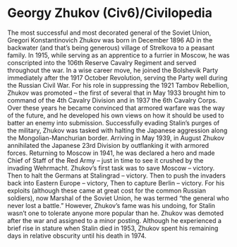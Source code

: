 # Georgy Zhukov (Civ6)/Civilopedia

The most successful and most decorated general of the Soviet Union, Gregori Konstantinovich Zhukov was born in December 1896 AD in the backwater (and that’s being generous) village of Strelkova to a peasant family. In 1915, while serving as an apprentice to a furrier in Moscow, he was conscripted into the 106th Reserve Cavalry Regiment and served throughout the war. In a wise career move, he joined the Bolshevik Party immediately after the 1917 October Revolution, serving the Party well during the Russian Civil War.
For his role in suppressing the 1921 Tambov Rebellion, Zhukov was promoted – the first of several that in May 1933 brought him to command of the 4th Cavalry Division and in 1937 the 6th Cavalry Corps. Over these years he became convinced that armored warfare was the way of the future, and he developed his own views on how it should be used to batter an enemy into submission. Successfully evading Stalin’s purges of the military, Zhukov was tasked with halting the Japanese aggression along the Mongolian-Manchurian border. Arriving in May 1939, in August Zhukov annihilated the Japanese 23rd Division by outflanking it with armored forces. Returning to Moscow in 1941, he was declared a hero and made Chief of Staff of the Red Army – just in time to see it crushed by the invading Wehrmacht.
Zhukov’s first task was to save Moscow – victory. Then to halt the Germans at Stalingrad – victory. Then to push the invaders back into Eastern Europe – victory, Then to capture Berlin – victory. For his exploits (although these came at great cost for the common Russian soldiers), now Marshal of the Soviet Union, he was termed “the general who never lost a battle.” However, Zhukov’s fame was his undoing, for Stalin wasn’t one to tolerate anyone more popular than he. Zhukov was demoted after the war and assigned to a minor posting. Although he experienced a brief rise in stature when Stalin died in 1953, Zhukov spent his remaining days in relative obscurity until his death in 1974.
